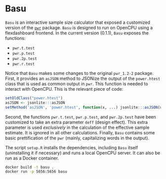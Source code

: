 # Basu

`Basu` is an interactive sample size calculator that exposed a customized
version of the
[`pwr`](https://cran.r-project.org/web/packages/pwr/vignettes/pwr-vignette.html)
package. `Basu` is designed to run on OpenCPU using a flexdashboard frontend. In
the current version (0.1.1), `Basu` exposes the functions:

* `pwr.t.test`
* `pwr.p.test`
* `pwr.2p.test`
* `pwr.r.test`

Notice that `Basu` makes some changes to the original `pwr_1.2-2` package.
First, it provides an `asJSON` method to JSONize the output of the `power.htest`
class that is used as common output in `pwr`. This function is needed to
interact with OpenCPU. This is the relevant piece of code:

```r
setOldClass("power.htest")
asJSON <- jsonlite:::asJSON
setMethod('asJSON', 'power.htest', function(x, ...) jsonlite:::asJSON(unclass(x), ...))
```

Second, the functions `pwr.t.test`, `pwr.p.test`, and
`pwr.2p.test` have been customized to take an extra parameter `deff` (design
effect). This extra parameter is used _exclusively_ in the calculation of the
effective sample estimate. It is ignored in all other calculations. Finally,
`Basu` contains some basic prettification of the `pwr` (mainly, capitalizing
words in the output). 

The script `setup.R` installs the dependencies, including `Basu` itself
(uninstalling it if necessary) and runs a local OpenCPU server. It can also be
run as a Docker container.

```sh
docker build -t basu .
docker run -p 5656:5656 basu
```

